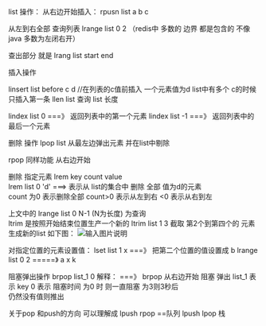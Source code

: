  list 操作：
 从右边开始插入：
   rpusn list a b c
  
 从左到右全部  查询列表
   lrange list 0 2   （redis中 多数的 边界 都是包含的 不像java 多数为左闭右开）
   
  查出部分 就是  lrang list start end

  
  插入操作 

 linsert list before c d   //在列表的c值前插入 一个元素值为d  list中有多个 c的时候  只插入第一条
 llen list  查询 list 长度
 
 lindex list 0  ===》 返回列表中的第一个元素
 lindex list -1  ===》 返回列表中的最后一个元素
  
 
 删除 操作
 lpop list 从最左边弹出元素 并在list中剔除

 rpop 同样功能  从右边开始

 删除 指定元素
 lrem key count value   
  lrem list  0 'd' ===> 表示从 list的集合中 删除 全部  值为d的元素  
                 count 为0 表示删除全部  count>0 表示从左到右  <0 表示从右到左
  
 上文中的 lrange list 0 N-1 (N为长度) 为查询  
 ltrim 是按照开始结束位置生产一个新的
 ltrim list 1 3 截取 第2个到第四个的 元素生成新的list
  如下图：
![输入图片说明](https://images.gitee.com/uploads/images/2020/0219/224416_2a1cc2a8_4955170.png "屏幕截图.png")



   
 对指定位置的元素设置值：
 lset list 1 x   ===》 把第二个位置的值设置成 b
 lrange list 0 2
=====》  a  x  k
 
 阻塞弹出操作
 brpop list_1 0 
 解释：  ===》  brpop  从右边开始 阻塞 弹出   list_1 表示 key   0 表示 阻塞时间 为0 时  则一直阻塞 为3则3秒后  
  仍然没有值则推出

  关于pop 和push的方向  可以理解成
   lpush rpop ==队列
   lpush lpop 栈 
   




 















  

